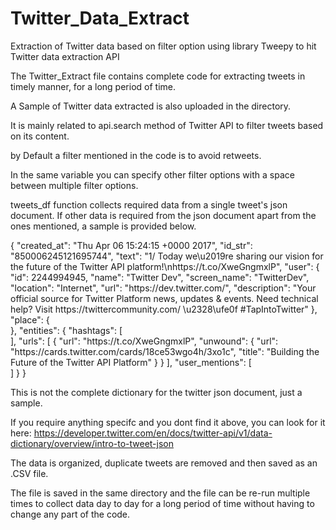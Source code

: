 # Twitter_Data_Extract
Extraction of Twitter data based on filter option using library Tweepy to hit Twitter data extraction API

The Twitter_Extract file contains complete code for extracting tweets in timely manner, for a long period of time.

A Sample of Twitter data extracted is also uploaded in the directory.

It is mainly related to api.search method of Twitter API to filter tweets based on its content.

by Default a filter mentioned in the code is to avoid retweets.

In the same variable you can specify other filter options with a space between multiple filter options.

tweets_df function collects required data from a single tweet's json document.
If other data is required from the json document apart from the ones mentioned, a sample is provided below.

{
  "created_at": "Thu Apr 06 15:24:15 +0000 2017",
  "id_str": "850006245121695744",
  "text": "1\/ Today we\u2019re sharing our vision for the future of the Twitter API platform!\nhttps:\/\/t.co\/XweGngmxlP",
  "user": {
    "id": 2244994945,
    "name": "Twitter Dev",
    "screen_name": "TwitterDev",
    "location": "Internet",
    "url": "https:\/\/dev.twitter.com\/",
    "description": "Your official source for Twitter Platform news, updates & events. Need technical help? Visit https:\/\/twittercommunity.com\/ \u2328\ufe0f #TapIntoTwitter"
  },
  "place": {   
  },
  "entities": {
    "hashtags": [      
    ],
    "urls": [
      {
        "url": "https:\/\/t.co\/XweGngmxlP",
        "unwound": {
          "url": "https:\/\/cards.twitter.com\/cards\/18ce53wgo4h\/3xo1c",
          "title": "Building the Future of the Twitter API Platform"
        }
      }
    ],
    "user_mentions": [     
    ]
  }
}

This is not the complete dictionary for the twitter json document, just a sample.

If you require anything specifc and you dont find it above, you can look for it here: https://developer.twitter.com/en/docs/twitter-api/v1/data-dictionary/overview/intro-to-tweet-json

The data is organized, duplicate tweets are removed and then saved as an .CSV file.

The file is saved in the same directory and the file can be re-run multiple times to collect data day to day for a long period of time without having to change any part of the code.
